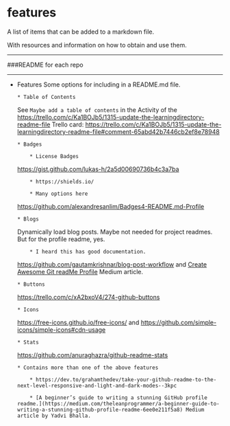 # features

A list of items that can be added to a markdown file.

With resources and information on how to obtain and use them.

---

###README for each repo

---

- Features
  Some options for including in a README\.md file.

      * Table of Contents

  See `Maybe add a table of contents` in the Activity of the https://trello.com/c/Ka1BOJb5/1315-update-the-learningdirectory-readme-file Trello card:
  https://trello.com/c/Ka1BOJb5/1315-update-the-learningdirectory-readme-file#comment-65abd42b7446cb2ef8e78948

      * Badges

          * License Badges

  https://gist.github.com/lukas-h/2a5d00690736b4c3a7ba

          * https://shields.io/

          * Many options here

  https://github.com/alexandresanlim/Badges4-README.md-Profile

      * Blogs

  Dynamically load blog posts. Maybe not needed for project readmes. But for the profile readme, yes.

          * I heard this has good documentation.

  https://github.com/gautamkrishnar/blog-post-workflow
  and [Create Awesome Git readMe Profile](https://medium.com/swlh/create-awesome-git-readme-profile-84efa0bcda3b) Medium article.

      * Buttons

  https://trello.com/c/xA2bxoV4/274-github-buttons

      * Icons

  https://free-icons.github.io/free-icons/
  and
  https://github.com/simple-icons/simple-icons#cdn-usage

      * Stats

  https://github.com/anuraghazra/github-readme-stats

      * Contains more than one of the above features

          * https://dev.to/grahamthedev/take-your-github-readme-to-the-next-level-responsive-and-light-and-dark-modes--3kpc

          * [A beginner’s guide to writing a stunning GitHub profile readme.](https://medium.com/theleanprogrammer/a-beginner-guide-to-writing-a-stunning-github-profile-readme-6ee0e211f5a8) Medium article by Yadvi Bhalla.
